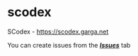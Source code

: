 # scodex
SCodex - https://scodex.garga.net

You can create issues from the [***Issues***](https://github.com/mmomtchev/scodex/issues) tab
